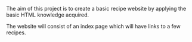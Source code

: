 The aim of this project is to create a basic recipe website by applying the basic HTML knowledge acquired.

The website will consist of an index page which will have links to a few recipes.